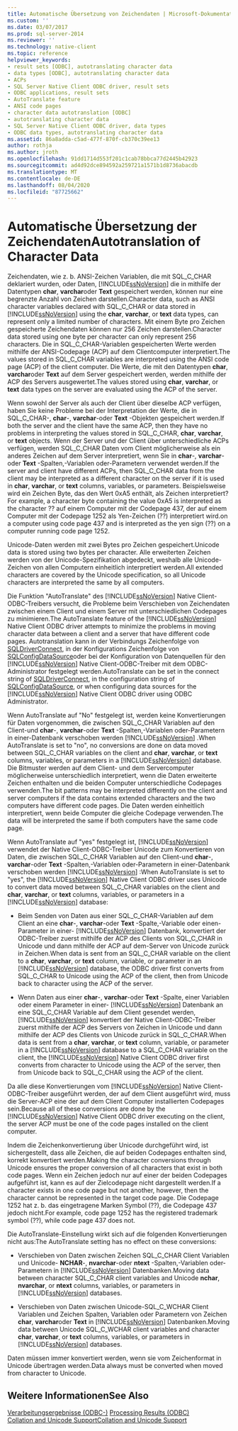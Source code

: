 ```yaml
---
title: Automatische Übersetzung von Zeichendaten | Microsoft-Dokumentation
ms.custom: ''
ms.date: 03/07/2017
ms.prod: sql-server-2014
ms.reviewer: ''
ms.technology: native-client
ms.topic: reference
helpviewer_keywords:
- result sets [ODBC], autotranslating character data
- data types [ODBC], autotranslating character data
- ACPs
- SQL Server Native Client ODBC driver, result sets
- ODBC applications, result sets
- AutoTranslate feature
- ANSI code pages
- character data autotranslation [ODBC]
- autotranslating character data
- SQL Server Native Client ODBC driver, data types
- ODBC data types, autotranslating character data
ms.assetid: 86a8adda-c5ad-477f-870f-cb370c39ee13
author: rothja
ms.author: jroth
ms.openlocfilehash: 91dd1714d553f201c1cab78bbca77d2445b42923
ms.sourcegitcommit: ad4d92dce894592a259721a1571b1d8736abacdb
ms.translationtype: MT
ms.contentlocale: de-DE
ms.lasthandoff: 08/04/2020
ms.locfileid: "87725662"
---
```

# <a name="autotranslation-of-character-data"></a><span data-ttu-id="c2d7b-102">Automatische Übersetzung der Zeichendaten</span><span class="sxs-lookup"><span data-stu-id="c2d7b-102">Autotranslation of Character Data</span></span>
  <span data-ttu-id="c2d7b-103">Zeichendaten, wie z. b. ANSI-Zeichen Variablen, die mit SQL_C_CHAR deklariert wurden, oder Daten, [!INCLUDE[ssNoVersion](../../includes/ssnoversion-md.md)] die in mithilfe der Datentypen **char**, **varchar**oder **Text** gespeichert werden, können nur eine begrenzte Anzahl von Zeichen darstellen.</span><span class="sxs-lookup"><span data-stu-id="c2d7b-103">Character data, such as ANSI character variables declared with SQL_C_CHAR or data stored in [!INCLUDE[ssNoVersion](../../includes/ssnoversion-md.md)] using the **char**, **varchar**, or **text** data types, can represent only a limited number of characters.</span></span> <span data-ttu-id="c2d7b-104">Mit einem Byte pro Zeichen gespeicherte Zeichendaten können nur 256 Zeichen darstellen.</span><span class="sxs-lookup"><span data-stu-id="c2d7b-104">Character data stored using one byte per character can only represent 256 characters.</span></span> <span data-ttu-id="c2d7b-105">Die in SQL_C_CHAR-Variablen gespeicherten Werte werden mithilfe der ANSI-Codepage (ACP) auf dem Clientcomputer interpretiert.</span><span class="sxs-lookup"><span data-stu-id="c2d7b-105">The values stored in SQL_C_CHAR variables are interpreted using the ANSI code page (ACP) of the client computer.</span></span> <span data-ttu-id="c2d7b-106">Die Werte, die mit den Datentypen **char**, **varchar**oder **Text** auf dem Server gespeichert werden, werden mithilfe der ACP des Servers ausgewertet.</span><span class="sxs-lookup"><span data-stu-id="c2d7b-106">The values stored using **char**, **varchar**, or **text** data types on the server are evaluated using the ACP of the server.</span></span>  
  
 <span data-ttu-id="c2d7b-107">Wenn sowohl der Server als auch der Client über dieselbe ACP verfügen, haben Sie keine Probleme bei der Interpretation der Werte, die in SQL_C_CHAR-, **char**-, **varchar**-oder **Text** -Objekten gespeichert werden.</span><span class="sxs-lookup"><span data-stu-id="c2d7b-107">If both the server and the client have the same ACP, then they have no problems in interpreting the values stored in SQL_C_CHAR, **char**, **varchar**, or **text** objects.</span></span> <span data-ttu-id="c2d7b-108">Wenn der Server und der Client über unterschiedliche ACPs verfügen, werden SQL_C_CHAR Daten vom Client möglicherweise als ein anderes Zeichen auf dem Server interpretiert, wenn Sie in **char**-, **varchar**-oder **Text** -Spalten,-Variablen oder-Parametern verwendet werden.</span><span class="sxs-lookup"><span data-stu-id="c2d7b-108">If the server and client have different ACPs, then SQL_C_CHAR data from the client may be interpreted as a different character on the server if it is used in **char**, **varchar**, or **text** columns, variables, or parameters.</span></span> <span data-ttu-id="c2d7b-109">Beispielsweise wird ein Zeichen Byte, das den Wert 0xA5 enthält, als Zeichen interpretiert?</span><span class="sxs-lookup"><span data-stu-id="c2d7b-109">For example, a character byte containing the value 0xA5 is interpreted as the character ??</span></span> <span data-ttu-id="c2d7b-110">auf einem Computer mit der Codepage 437, der auf einem Computer mit der Codepage 1252 als Yen-Zeichen (??) interpretiert wird.</span><span class="sxs-lookup"><span data-stu-id="c2d7b-110">on a computer using code page 437 and is interpreted as the yen sign (??) on a computer running code page 1252.</span></span>  
  
 <span data-ttu-id="c2d7b-111">Unicode-Daten werden mit zwei Bytes pro Zeichen gespeichert.</span><span class="sxs-lookup"><span data-stu-id="c2d7b-111">Unicode data is stored using two bytes per character.</span></span> <span data-ttu-id="c2d7b-112">Alle erweiterten Zeichen werden von der Unicode-Spezifikation abgedeckt, weshalb alle Unicode-Zeichen von allen Computern einheitlich interpretiert werden.</span><span class="sxs-lookup"><span data-stu-id="c2d7b-112">All extended characters are covered by the Unicode specification, so all Unicode characters are interpreted the same by all computers.</span></span>  
  
 <span data-ttu-id="c2d7b-113">Die Funktion "AutoTranslate" des [!INCLUDE[ssNoVersion](../../includes/ssnoversion-md.md)] Native Client-ODBC-Treibers versucht, die Probleme beim Verschieben von Zeichendaten zwischen einem Client und einem Server mit unterschiedlichen Codepages zu minimieren.</span><span class="sxs-lookup"><span data-stu-id="c2d7b-113">The AutoTranslate feature of the [!INCLUDE[ssNoVersion](../../includes/ssnoversion-md.md)] Native Client ODBC driver attempts to minimize the problems in moving character data between a client and a server that have different code pages.</span></span> <span data-ttu-id="c2d7b-114">Autotranslation kann in der Verbindungs Zeichenfolge von [SQLDriverConnect](../native-client-odbc-api/sqldriverconnect.md), in der Konfigurations Zeichenfolge von [SQLConfigDataSource](../native-client-odbc-api/sqlconfigdatasource.md)oder bei der Konfiguration von Datenquellen für den [!INCLUDE[ssNoVersion](../../includes/ssnoversion-md.md)] Native Client-ODBC-Treiber mit dem ODBC-Administrator festgelegt werden.</span><span class="sxs-lookup"><span data-stu-id="c2d7b-114">AutoTranslate can be set in the connect string of [SQLDriverConnect](../native-client-odbc-api/sqldriverconnect.md), in the configuration string of [SQLConfigDataSource](../native-client-odbc-api/sqlconfigdatasource.md), or when configuring data sources for the [!INCLUDE[ssNoVersion](../../includes/ssnoversion-md.md)] Native Client ODBC driver using ODBC Administrator.</span></span>  
  
 <span data-ttu-id="c2d7b-115">Wenn AutoTranslate auf "No" festgelegt ist, werden keine Konvertierungen für Daten vorgenommen, die zwischen SQL_C_CHAR Variablen auf den Client-und **char**-, **varchar**-oder **Text** -Spalten,-Variablen oder-Parametern in einer-Datenbank verschoben werden [!INCLUDE[ssNoVersion](../../includes/ssnoversion-md.md)] .</span><span class="sxs-lookup"><span data-stu-id="c2d7b-115">When AutoTranslate is set to "no", no conversions are done on data moved between SQL_C_CHAR variables on the client and **char**, **varchar**, or **text** columns, variables, or parameters in a [!INCLUDE[ssNoVersion](../../includes/ssnoversion-md.md)] database.</span></span> <span data-ttu-id="c2d7b-116">Die Bitmuster werden auf dem Client- und dem Servercomputer möglicherweise unterschiedlich interpretiert, wenn die Daten erweiterte Zeichen enthalten und die beiden Computer unterschiedliche Codepages verwenden.</span><span class="sxs-lookup"><span data-stu-id="c2d7b-116">The bit patterns may be interpreted differently on the client and server computers if the data contains extended characters and the two computers have different code pages.</span></span> <span data-ttu-id="c2d7b-117">Die Daten werden einheitlich interpretiert, wenn beide Computer die gleiche Codepage verwenden.</span><span class="sxs-lookup"><span data-stu-id="c2d7b-117">The data will be interpreted the same if both computers have the same code page.</span></span>  
  
 <span data-ttu-id="c2d7b-118">Wenn AutoTranslate auf "yes" festgelegt ist, [!INCLUDE[ssNoVersion](../../includes/ssnoversion-md.md)] verwendet der Native Client-ODBC-Treiber Unicode zum Konvertieren von Daten, die zwischen SQL_C_CHAR Variablen auf den Client-und **char**-, **varchar**-oder **Text** -Spalten,-Variablen oder-Parametern in einer-Datenbank verschoben werden [!INCLUDE[ssNoVersion](../../includes/ssnoversion-md.md)] :</span><span class="sxs-lookup"><span data-stu-id="c2d7b-118">When AutoTranslate is set to "yes", the [!INCLUDE[ssNoVersion](../../includes/ssnoversion-md.md)] Native Client ODBC driver uses Unicode to convert data moved between SQL_C_CHAR variables on the client and **char**, **varchar**, or **text** columns, variables, or parameters in a [!INCLUDE[ssNoVersion](../../includes/ssnoversion-md.md)] database:</span></span>  
  
-   <span data-ttu-id="c2d7b-119">Beim Senden von Daten aus einer SQL_C_CHAR-Variablen auf dem Client an eine **char**-, **varchar**-oder **Text** -Spalte,-Variable oder einen-Parameter in einer- [!INCLUDE[ssNoVersion](../../includes/ssnoversion-md.md)] Datenbank, konvertiert der ODBC-Treiber zuerst mithilfe der ACP des Clients von SQL_C_CHAR in Unicode und dann mithilfe der ACP auf dem-Server von Unicode zurück in Zeichen.</span><span class="sxs-lookup"><span data-stu-id="c2d7b-119">When data is sent from an SQL_C_CHAR variable on the client to a **char**, **varchar**, or **text** column, variable, or parameter in an [!INCLUDE[ssNoVersion](../../includes/ssnoversion-md.md)] database, the ODBC driver first converts from SQL_C_CHAR to Unicode using the ACP of the client, then from Unicode back to character using the ACP of the server.</span></span>  
  
-   <span data-ttu-id="c2d7b-120">Wenn Daten aus einer **char**-, **varchar**-oder **Text** -Spalte, einer Variablen oder einem Parameter in einer- [!INCLUDE[ssNoVersion](../../includes/ssnoversion-md.md)] Datenbank an eine SQL_C_CHAR Variable auf dem Client gesendet werden, [!INCLUDE[ssNoVersion](../../includes/ssnoversion-md.md)] konvertiert der Native Client-ODBC-Treiber zuerst mithilfe der ACP des Servers von Zeichen in Unicode und dann mithilfe der ACP des Clients von Unicode zurück in SQL_C_CHAR.</span><span class="sxs-lookup"><span data-stu-id="c2d7b-120">When data is sent from a **char**, **varchar**, or **text** column, variable, or parameter in a [!INCLUDE[ssNoVersion](../../includes/ssnoversion-md.md)] database to a SQL_C_CHAR variable on the client, the [!INCLUDE[ssNoVersion](../../includes/ssnoversion-md.md)] Native Client ODBC driver first converts from character to Unicode using the ACP of the server, then from Unicode back to SQL_C_CHAR using the ACP of the client.</span></span>  
  
 <span data-ttu-id="c2d7b-121">Da alle diese Konvertierungen vom [!INCLUDE[ssNoVersion](../../includes/ssnoversion-md.md)] Native Client-ODBC-Treiber ausgeführt werden, der auf dem Client ausgeführt wird, muss die Server-ACP eine der auf dem Client Computer installierten Codepages sein.</span><span class="sxs-lookup"><span data-stu-id="c2d7b-121">Because all of these conversions are done by the [!INCLUDE[ssNoVersion](../../includes/ssnoversion-md.md)] Native Client ODBC driver executing on the client, the server ACP must be one of the code pages installed on the client computer.</span></span>  
  
 <span data-ttu-id="c2d7b-122">Indem die Zeichenkonvertierung über Unicode durchgeführt wird, ist sichergestellt, dass alle Zeichen, die auf beiden Codepages enthalten sind, korrekt konvertiert werden.</span><span class="sxs-lookup"><span data-stu-id="c2d7b-122">Making the character conversions through Unicode ensures the proper conversion of all characters that exist in both code pages.</span></span> <span data-ttu-id="c2d7b-123">Wenn ein Zeichen jedoch nur auf einer der beiden Codepages aufgeführt ist, kann es auf der Zielcodepage nicht dargestellt werden.</span><span class="sxs-lookup"><span data-stu-id="c2d7b-123">If a character exists in one code page but not another, however, then the character cannot be represented in the target code page.</span></span> <span data-ttu-id="c2d7b-124">Die Codepage 1252 hat z. b. das eingetragene Marken Symbol (??), die Codepage 437 jedoch nicht.</span><span class="sxs-lookup"><span data-stu-id="c2d7b-124">For example, code page 1252 has the registered trademark symbol (??), while code page 437 does not.</span></span>  
  
 <span data-ttu-id="c2d7b-125">Die AutoTranslate-Einstellung wirkt sich auf die folgenden Konvertierungen nicht aus:</span><span class="sxs-lookup"><span data-stu-id="c2d7b-125">The AutoTranslate setting has no effect on these conversions:</span></span>  
  
-   <span data-ttu-id="c2d7b-126">Verschieben von Daten zwischen Zeichen SQL_C_CHAR Client Variablen und Unicode- **NCHAR**-, **nvarchar**-oder **ntext** -Spalten,-Variablen oder-Parametern in [!INCLUDE[ssNoVersion](../../includes/ssnoversion-md.md)] Datenbanken.</span><span class="sxs-lookup"><span data-stu-id="c2d7b-126">Moving data between character SQL_C_CHAR client variables and Unicode **nchar**, **nvarchar**, or **ntext** columns, variables, or parameters in [!INCLUDE[ssNoVersion](../../includes/ssnoversion-md.md)] databases.</span></span>  
  
-   <span data-ttu-id="c2d7b-127">Verschieben von Daten zwischen Unicode-SQL_C_WCHAR Client Variablen und Zeichen Spalten, Variablen oder Parametern von Zeichen **char**, **varchar**oder **Text** in [!INCLUDE[ssNoVersion](../../includes/ssnoversion-md.md)] Datenbanken.</span><span class="sxs-lookup"><span data-stu-id="c2d7b-127">Moving data between Unicode SQL_C_WCHAR client variables and character **char**, **varchar**, or **text** columns, variables, or parameters in [!INCLUDE[ssNoVersion](../../includes/ssnoversion-md.md)] databases.</span></span>  
  
 <span data-ttu-id="c2d7b-128">Daten müssen immer konvertiert werden, wenn sie vom Zeichenformat in Unicode übertragen werden.</span><span class="sxs-lookup"><span data-stu-id="c2d7b-128">Data always must be converted when moved from character to Unicode.</span></span>  
  
## <a name="see-also"></a><span data-ttu-id="c2d7b-129">Weitere Informationen</span><span class="sxs-lookup"><span data-stu-id="c2d7b-129">See Also</span></span>  
 <span data-ttu-id="c2d7b-130">[Verarbeitungsergebnisse &#40;ODBC-&#41;](processing-results-odbc.md) </span><span class="sxs-lookup"><span data-stu-id="c2d7b-130">[Processing Results &#40;ODBC&#41;](processing-results-odbc.md) </span></span>  
 [<span data-ttu-id="c2d7b-131">Collation and Unicode Support</span><span class="sxs-lookup"><span data-stu-id="c2d7b-131">Collation and Unicode Support</span></span>](../collations/collation-and-unicode-support.md)  
  
  
